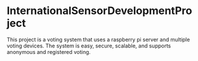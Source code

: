 # InternationalSensorDevelopmentProject
This project is a voting system that uses a raspberry pi server and multiple voting devices. The system is easy, secure, scalable, and supports anonymous and registered voting.
